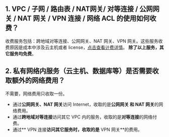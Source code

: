 ## 1. VPC / 子网 / 路由表 / NAT网关/ 对等连接 / 公网网关 / NAT 网关 / VPN 连接 / 网络 ACL 的使用如何收费？
收费服务包括：跨地域对等连接、公网网关、NAT 网关、VPN 网关。这些服务收费原因是成本中涉及云主机或者 license，<a href="http://tce.fsphere.cn/doc/product/215/3079" target="_blank">点击查看计费详情</a>。
**除了以上服务，其它服务均免费**。

## 2. 私有网络内服务（云主机、数据库等）是否需要收取额外的网络费用？
不需要，网络费用只收取一份。
- 通过**公网网关、NAT 网关**访问 Internet，收取的是**公网网关 和 NAT 网关**的网络费用。
- 通过**跨地域对等连接**访问其它 VPC 内的服务，收取的是**对等连接**的网络付费。
- 通过** VPN 连接**访问其它服务时，收取的是** VPN 网关**的费用。
